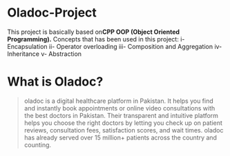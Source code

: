 # Oladoc-Project

This project is basically based on**CPP OOP (Object Oriented Programming).**
Concepts that has been used in this project:
   i- Encapsulation 
  ii- Operator overloading
 iii- Composition and Aggregation
  iv- Inheritance
   v- Abstraction
   
# What is Oladoc?
> oladoc is a digital healthcare platform in Pakistan. It helps you find and instantly book appointments or
> online video consultations with the best doctors in Pakistan. Their transparent and intuitive platform helps
> you choose the right doctors by letting you check up on patient reviews, consultation fees, satisfaction
> scores, and wait times. oladoc has already served over 15 million+ patients across the country and
> counting.
